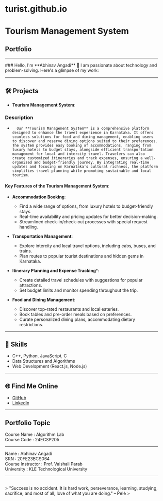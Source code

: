 # turist.github.io

# **Tourism Management System**

## **Portfolio**
<hr>
### Hello, I'm **Abhinav Angadi** 👋
I am passionate about technology and problem-solving. Here's a glimpse of my work:

<hr>

## 🛠️ **Projects**
- **Tourism Management System**: 

### Description
-       Our **Tourism Management System** is a comprehensive platform designed to enhance the travel experience in Karnataka. It offers seamless solutions for food and dining management, enabling users to discover and reserve dining options suited to their preferences. The system provides easy booking of accommodations, ranging from luxury hotels to budget stays, alongside efficient transportation management for local and intercity travel. Travelers can also create customized itineraries and track expenses, ensuring a well-organized and budget-friendly journey. By integrating real-time updates and focusing on Karnataka’s cultural richness, the platform simplifies travel planning while promoting sustainable and local tourism.

#### Key Features of the Tourism Management System:  
- **Accommodation Booking**:  
  - Find a wide range of options, from luxury hotels to budget-friendly stays.  
  - Real-time availability and pricing updates for better decision-making.  
  - Streamlined check-in/check-out processes with special request handling.  

- **Transportation Management**:  
  - Explore intercity and local travel options, including cabs, buses, and trains.  
  - Plan routes to popular tourist destinations and hidden gems in Karnataka.  

- **Itinerary Planning and Expense Tracking***:  
  - Create detailed travel schedules with suggestions for popular attractions.  
  - Set budget limits and monitor spending throughout the trip.  

- **Food and Dining Management**:  
  - Discover top-rated restaurants and local eateries.  
  - Book tables and pre-order meals based on preferences.  
  - Curate personalized dining plans, accommodating dietary restrictions.  

<hr>

## 🚀 **Skills**
- C++, Python, JavaScript, C
- Data Structures and Algorithms
- Web Development (React.js, Node.js)

<hr>

## 🌐 **Find Me Online**
- [GitHub](https://github.com/Abhinav-Angadi)
- [LinkedIn](https://www.linkedin.com/in/abhinav-angadi-8a9359262/)

<hr>

## **Portfolio Topic**

<dl>
<dt>Course Name       : Algorithm Lab</dt>
<dt>Course Code       : 24ECSP205</dt>
<hr>
<dt>Name              : Abhinav Angadi</dt>
<dt>SRN               : 20FE23BCS064</dt>
<dt>Course Instructor : Prof. Vaishali Parab</dt>
<dt>University        : KLE Technological University</dt>
</dl>

<hr>

<br> 
> "Success is no accident. It is hard work, perseverance, learning, studying, sacrifice, and most of all, love of what you are doing." – Pelé
>
